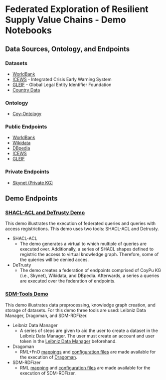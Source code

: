 # Federated Exploration of Resilient Supply Value Chains - Demo Notebooks

## Data Sources, Ontology, and Endpoints 

### Datasets

- [WorldBank](https://www.worldbank.org/en/home)
- [ICEWS](https://dataverse.harvard.edu/dataverse/icews) - Integrated Crisis Early Warning System
- [GLEIF](https://www.gleif.org/en) -  Global Legal Entity Identifier Foundation
- [Country Data](https://github.com/lukes/ISO-3166-Countries-with-Regional-Codes/blob/master/all/all.csv)

### Ontology

- [Coy-Ontology](https://coypu-project.gitlab.io/coy-documentation/)

### Public Endpoints

- [WorldBank](https://labs.tib.eu/sdm/worldbank_endpoint/sparql/)
- [Wikidata](https://query.wikidata.org/)
- [DBpedia](https://dbpedia.org/sparql)
- [ICEWS](https://labs.tib.eu/sdm/icews_endpoint/sparql)
- [GLEIF](https://labs.tib.eu/sdm/lei_endpoint/sparql)

### Private Endpoints
- [Skynet (Private KG)](https://skynet.coypu.org)

## Demo Endpoints

### [SHACL-ACL and DeTrusty Demo](./shaclacl_detrusty.ipynb)

This demo illustrates the execution of federated queries and queries with access registrictions. This demo uses two tools: SHACL-ACL and Detrusty.

- SHACL-ACL
  - The demo generates a virtual to which multiple of queries are executed over. Additionally, a series of SHACL shapes defined to registric the access to virtual knowledge graph. Therefore, some of the quieries will be denied acces.
- DeTrusty
  - The demo creates a federation of endpoints comprised of CoyPu KG (i.e., Skynet), Wikidata, and DBpedia. Afterwards, a series a queries are executed over the federation of endpoints.

### [SDM-Tools Demo](./shaclacl_detrusty.ipynb)

This demo illustrates data preprocessing, knowledge graph creation, and storage of datasets. For this demo three tools are used: Leibniz Data Manager, Dragoman, and SDM-RDFizer.

- Leibniz Data Manager
  - A series of steps are given to aid the user to create a dataset in the Leibniz Data Manager. The user must create an account and user token in the [Leibniz Data Manager](https://service.tib.eu/ldmservice/) beforehand.
- Dragoman
  - RML+FnO [mappings](../mappings) and [configuration files](../configs/config_func.ini) are made available for the execution of [Dragoman](https://github.com/SDM-TIB/Dragoman).
- SDM-RDFizer
  - RML [mapping](../mappings) and [configuration files](../configs/config.ini) are made available for the execution of SDM-RDFizer.
